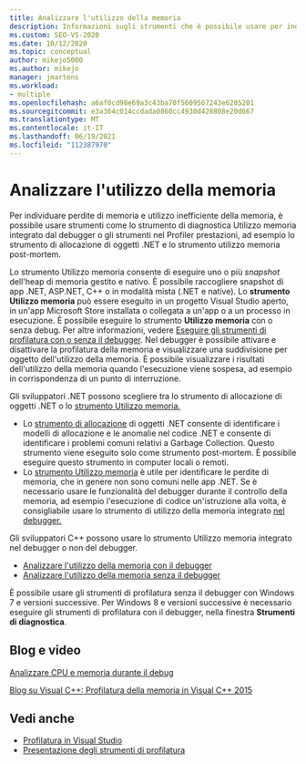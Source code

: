```yaml
---
title: Analizzare l'utilizzo della memoria
description: Informazioni sugli strumenti che è possibile usare per individuare perdite di memoria e utilizzo inefficiente della memoria, strumenti come lo strumento Utilizzo memoria e lo strumento Allocazione oggetti .NET.
ms.custom: SEO-VS-2020
ms.date: 10/12/2020
ms.topic: conceptual
author: mikejo5000
ms.author: mikejo
manager: jmartens
ms.workload:
- multiple
ms.openlocfilehash: a6af0cd98e69a3c43ba70f5609567243e6285201
ms.sourcegitcommit: e3a364c014ccdada0860cc4930d428808e20d667
ms.translationtype: MT
ms.contentlocale: it-IT
ms.lasthandoff: 06/19/2021
ms.locfileid: "112387970"
---
```

# <a name="analyze-memory-usage"></a>Analizzare l'utilizzo della memoria

Per individuare perdite di memoria e utilizzo inefficiente della memoria, è possibile usare strumenti come lo strumento di diagnostica Utilizzo memoria integrato dal debugger o gli strumenti nel Profiler prestazioni, ad esempio lo strumento di allocazione di oggetti .NET e lo strumento utilizzo memoria post-mortem.

Lo strumento Utilizzo memoria consente di eseguire uno o più *snapshot* dell'heap di memoria gestito e nativo. È possibile raccogliere snapshot di app .NET, ASP.NET, C++ o in modalità mista (.NET e native). Lo **strumento Utilizzo memoria** può essere eseguito in un progetto Visual Studio aperto, in un'app Microsoft Store installata o collegata a un'app o a un processo in esecuzione. È possibile eseguire lo strumento **Utilizzo memoria** con o senza debug. Per altre informazioni, vedere [Eseguire gli strumenti di profilatura con o senza il debugger](../profiling/running-profiling-tools-with-or-without-the-debugger.md). Nel debugger è possibile attivare e disattivare la profilatura della memoria e visualizzare una suddivisione per oggetto dell'utilizzo della memoria. È possibile visualizzare i risultati dell'utilizzo della memoria quando l'esecuzione viene sospesa, ad esempio in corrispondenza di un punto di interruzione.

Gli sviluppatori .NET possono scegliere tra lo strumento di allocazione di oggetti .NET o lo [strumento Utilizzo memoria.](../profiling/memory-usage.md)

- Lo [strumento di allocazione](../profiling/dotnet-alloc-tool.md) di oggetti .NET consente di identificare i modelli di allocazione e le anomalie nel codice .NET e consente di identificare i problemi comuni relativi a Garbage Collection. Questo strumento viene eseguito solo come strumento post-mortem. È possibile eseguire questo strumento in computer locali o remoti.
- Lo [strumento Utilizzo memoria](../profiling/memory-usage-without-debugging2.md) è utile per identificare le perdite di memoria, che in genere non sono comuni nelle app .NET. Se è necessario usare le funzionalità del debugger durante il controllo della memoria, ad esempio l'esecuzione di codice un'istruzione alla volta, è consigliabile usare lo strumento di utilizzo della memoria integrato [nel debugger.](../profiling/memory-usage.md)

Gli sviluppatori C++ possono usare lo strumento Utilizzo memoria integrato nel debugger o non del debugger.

- [Analizzare l'utilizzo della memoria con il debugger](../profiling/memory-usage.md)
- [Analizzare l'utilizzo della memoria senza il debugger](../profiling/memory-usage-without-debugging2.md)

È possibile usare gli strumenti di profilatura senza il debugger con Windows 7 e versioni successive. Per Windows 8 e versioni successive è necessario eseguire gli strumenti di profilatura con il debugger, nella finestra **Strumenti di diagnostica**.

## <a name="blogs-and-videos"></a>Blog e video

[Analizzare CPU e memoria durante il debug](https://devblogs.microsoft.com/visualstudio/analyze-cpu-memory-while-debugging/)

[Blog su Visual C++: Profilatura della memoria in Visual C++ 2015](https://devblogs.microsoft.com/cppblog/memory-profiling-in-visual-c-2015/)

## <a name="see-also"></a>Vedi anche

- [Profilatura in Visual Studio](../profiling/index.yml)
- [Presentazione degli strumenti di profilatura](../profiling/profiling-feature-tour.md)
